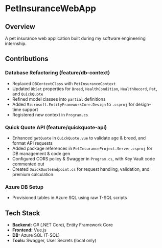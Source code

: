 # PetInsuranceWebApp

## Overview
A pet insurance web application built during my software engineering internship.

## Contributions

### Database Refactoring (feature/db-context)
- Replaced `DBContextClass` with `PetInsuranceContext`  
- Updated `DbSet` properties for `Breed`, `HealthCondition`, `HealthRecord`, `Pet`, and `QuickQuote`  
- Refined model classes into `partial` definitions  
- Added `Microsoft.EntityFrameworkCore.Design` to `.csproj` for design-time support  
- Registered new context in `Program.cs`

### Quick Quote API (feature/quickquote-api)
- Enhanced `getQuote` in `QuickQuote.vue` to validate age & breed, and format API requests  
- Added package references in `PetInsuranceProject.Server.csproj` for DB management & code gen  
- Configured CORS policy & Swagger in `Program.cs`, with Key Vault code commented out  
- Created `QuickQuoteEndpoint.cs` for request handling, validation, and premium calculation

### Azure DB Setup
- Provisioned tables in Azure SQL using raw T-SQL scripts

## Tech Stack
- **Backend:** C# (.NET Core), Entity Framework Core  
- **Frontend:** Vue.js  
- **DB:** Azure SQL (T-SQL)  
- **Tools:** Swagger, User Secrets (local only)
